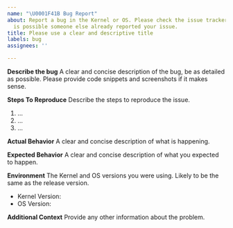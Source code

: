 ```yaml
---
name: "\U0001F41B Bug Report"
about: Report a bug in the Kernel or OS. Please check the issue tracker first, it
  is possible someone else already reported your issue.
title: Please use a clear and descriptive title
labels: bug
assignees: ''

---
```


**Describe the bug**
A clear and concise description of the bug, be as detailed as possible. Please provide code snippets and screenshots if it makes sense.

**Steps To Reproduce**
Describe the steps to reproduce the issue.

1. ...
2. ...
3. ...

**Actual Behavior**
A clear and concise description of what is happening.

**Expected Behavior**
A clear and concise description of what you expected to happen. 

**Environment**
The Kernel and OS versions you were using. Likely to be the same as the release version.

- Kernel Version:
- OS Version:

**Additional Context**
Provide any other information about the problem.
